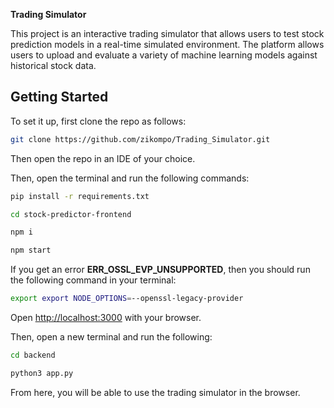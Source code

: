 **Trading Simulator**

This project is an interactive trading simulator that allows users to test stock prediction models in a real-time simulated environment. The platform allows users to upload and evaluate a variety of machine learning models against historical stock data.


## Getting Started

To set it up, first clone the repo as follows:

```bash
git clone https://github.com/zikompo/Trading_Simulator.git
```

Then open the repo in an IDE of your choice. 


Then, open the terminal and run the following commands:

```bash
pip install -r requirements.txt
```

```bash
cd stock-predictor-frontend
```

```bash
npm i
```

```bash
npm start
```

If you get an error **ERR_OSSL_EVP_UNSUPPORTED**, then you should run the following command in your terminal:

```bash
export export NODE_OPTIONS=--openssl-legacy-provider  
```

Open [http://localhost:3000](http://localhost:3000) with your browser. 

Then, open a new terminal and run the following:

```bash
cd backend
```

```bash
python3 app.py
```

From here, you will be able to use the trading simulator in the browser.
